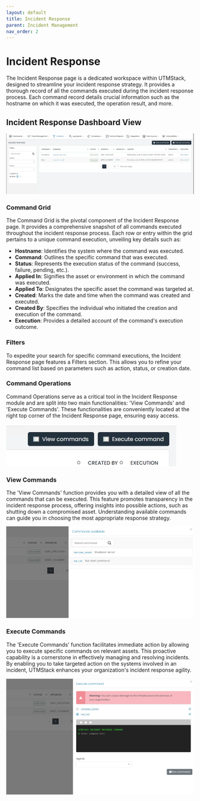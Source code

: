 ```yaml
---
layout: default
title: Incident Response
parent: Incident Management
nav_order: 2
---
```


# Incident Response

The Incident Response page is a dedicated workspace within UTMStack, designed to streamline your incident response strategy. It provides a thorough record of all the commands executed during the incident response process. Each command record details crucial information such as the hostname on which it was executed, the operation result, and more.

## Incident Response Dashboard View

<img alt="dashobard view" src="./../Images/../../Images/Components/Incidents/incidentresponse.PNG">


### Command Grid
The Command Grid is the pivotal component of the Incident Response page. It provides a comprehensive snapshot of all commands executed throughout the incident response process. Each row or entry within the grid pertains to a unique command execution, unveiling key details such as:

* **Hostname**: Identifies the system where the command was executed.
* **Command**: Outlines the specific command that was executed.
* **Status**: Represents the execution status of the command (success, failure, pending, etc.).
* **Applied In**: Signifies the asset or environment in which the command was executed.
* **Applied To**: Designates the specific asset the command was targeted at.
* **Created**: Marks the date and time when the command was created and executed.
* **Created By**: Specifies the individual who initiated the creation and execution of the command.
* **Execution**: Provides a detailed account of the command's execution outcome.

### Filters
To expedite your search for specific command executions, the Incident Response page features a Filters section. This allows you to refine your command list based on parameters such as action, status, or creation date.

### Command Operations
Command Operations serve as a critical tool in the Incident Response module and are split into two main functionalities: 'View Commands' and 'Execute Commands'. These functionalities are conveniently located at the right top corner of the Incident Response page, ensuring easy access.

<img alt="dashobard view" src="./../Images/../../Images/Components/Incidents/buttons.PNG">

### View Commands

The 'View Commands' function provides you with a detailed view of all the commands that can be executed. This feature promotes transparency in the incident response process, offering insights into possible actions, such as shutting down a compromised asset. Understanding available commands can guide you in choosing the most appropriate response strategy.

<img alt="dashobard view" src="./../Images/../../Images/Components/Incidents/commandavail.PNG">

### Execute Commands

The 'Execute Commands' function facilitates immediate action by allowing you to execute specific commands on relevant assets. This proactive capability is a cornerstone in effectively managing and resolving incidents. By enabling you to take targeted action on the systems involved in an incident, UTMStack enhances your organization's incident response agility.


<img alt="dashobard view" src="./../Images/../../Images/Components/Incidents/execcommand.PNG">
